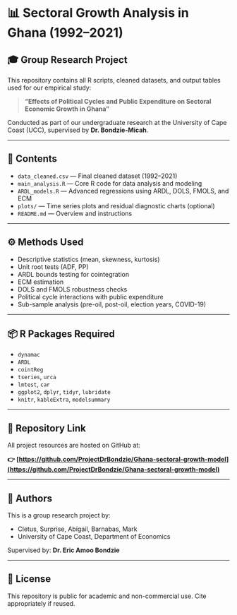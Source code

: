 # 📊 Sectoral Growth Analysis in Ghana (1992–2021)

## 🎓 Group Research Project

This repository contains all R scripts, cleaned datasets, and output tables used for our empirical study:

> **“Effects of Political Cycles and Public Expenditure on Sectoral Economic Growth in Ghana”**

Conducted as part of our undergraduate research at the University of Cape Coast (UCC), supervised by **Dr. Bondzie-Micah**.

---

## 📁 Contents

- `data_cleaned.csv` — Final cleaned dataset (1992–2021)
- `main_analysis.R` — Core R code for data analysis and modeling
- `ARDL_models.R` — Advanced regressions using ARDL, DOLS, FMOLS, and ECM
- `plots/` — Time series plots and residual diagnostic charts (optional)
- `README.md` — Overview and instructions

---

## ⚙️ Methods Used

- Descriptive statistics (mean, skewness, kurtosis)
- Unit root tests (ADF, PP)
- ARDL bounds testing for cointegration
- ECM estimation
- DOLS and FMOLS robustness checks
- Political cycle interactions with public expenditure
- Sub-sample analysis (pre-oil, post-oil, election years, COVID-19)

---

## 📦 R Packages Required

- `dynamac`
- `ARDL`
- `cointReg`
- `tseries`, `urca`
- `lmtest`, `car`
- `ggplot2`, `dplyr`, `tidyr`, `lubridate`
- `knitr`, `kableExtra`, `modelsummary`

---

## 🔗 Repository Link

All project resources are hosted on GitHub at:

**👉 [https://github.com/ProjectDrBondzie/Ghana-sectoral-growth-model](https://github.com/ProjectDrBondzie/Ghana-sectoral-growth-model)**

---

## 👥 Authors

This is a group research project by:
- Cletus, Surprise, Abigail, Barnabas, Mark
- University of Cape Coast, Department of Economics

Supervised by: **Dr. Eric Amoo Bondzie**

---

## 📜 License

This repository is public for academic and non-commercial use. Cite appropriately if reused.

